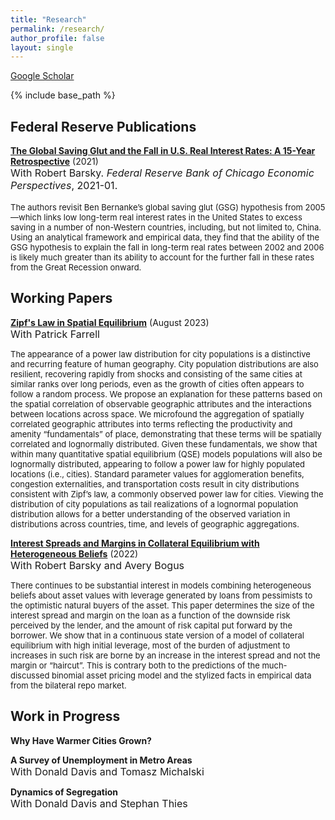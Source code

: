 ```yaml
---
title: "Research"
permalink: /research/
author_profile: false
layout: single
---
```


[Google Scholar](https://scholar.google.com/citations?user=K3JBQCMAAAAJ&hl=en)


{% include base_path %}



Federal Reserve Publications
---

[**The Global Saving Glut and the Fall in U.S. Real Interest Rates: A 15-Year Retrospective**](https://www.matthew-easton.com/files/ep2021_01.pdf) (2021)<br><font size="3">With Robert Barsky. </font><font size="3"><i>Federal Reserve Bank of Chicago Economic Perspectives</i>, 2021-01.</font><br><br><font size="2">The authors revisit Ben Bernanke’s global saving glut (GSG) hypothesis from 2005—which links low long-term real interest rates in the United States to excess saving in a number of non-Western countries, including, but not limited to, China. Using an analytical framework and empirical data, they find that the ability of the GSG hypothesis to explain the fall in long-term real rates between 2002 and 2006 is likely much greater than its ability to account for the further fall in these rates from the Great Recession onward. </font>




Working Papers
---

[**Zipf's Law in Spatial Equilibrium**](https://www.matthew-easton.com/files/ef_zipf_202308.pdf) (August 2023) <br><font size="3">With Patrick Farrell</font>

<p><font size="2">The appearance of a power law distribution for city populations is a distinctive and recurring feature of human geography. City population distributions are also resilient, recovering rapidly from shocks and consisting of the same cities at similar ranks over long periods, even as the growth of cities often appears to follow a random process. We propose an explanation for these patterns based on the spatial correlation of observable geographic attributes and the interactions between locations across space. We microfound the aggregation of spatially correlated geographic attributes into terms reflecting the productivity and amenity “fundamentals” of place, demonstrating that these terms will be spatially correlated and lognormally distributed. Given these fundamentals, we show that within many quantitative spatial equilibrium (QSE) models populations will also be lognormally distributed, appearing to follow a power law for highly populated locations (i.e., cities). Standard parameter values for agglomeration benefits, congestion externalities, and transportation costs result in city distributions consistent with Zipf’s law, a commonly observed power law for cities. Viewing the distribution of city populations as tail realizations of a lognormal population distribution allows for a better understanding of the observed variation in distributions across countries, time, and levels of geographic aggregations.</font></p>

[**Interest Spreads and Margins in Collateral Equilibrium with Heterogeneous Beliefs**](https://www.matthew-easton.com/files/20220818_bbe.pdf) (2022) <br><font size="3">With Robert Barsky and Avery Bogus</font>

<p><font size="2">There continues to be substantial interest in models combining heterogeneous beliefs about asset values with leverage generated by loans from pessimists to the optimistic natural buyers of the asset. This paper determines the size of the interest spread and margin on the loan as a function of the downside risk perceived by the lender, and the amount of risk capital put forward by the borrower. We show that in a continuous state version of a model of collateral equilibrium with high initial leverage, most of the burden of adjustment to increases in such risk are borne by an increase in the interest spread and not the margin or “haircut”. This is contrary both to the predictions of the much-discussed binomial asset pricing model and the stylized facts in empirical data from the bilateral repo market.</font></p>






Work in Progress
---

**Why Have Warmer Cities Grown?**

**A Survey of Unemployment in Metro Areas** <br><font size="3">With Donald Davis and Tomasz Michalski</font>

**Dynamics of Segregation** <br><font size = "3">With Donald Davis and Stephan Thies</font>





